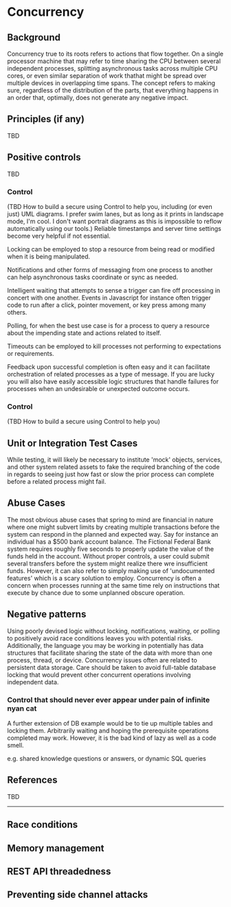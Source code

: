 # Concurrency 

## Background

Concurrency true to its roots refers to actions that flow together. On a single processor machine that may refer to time sharing the CPU between several independent processes, splitting asynchronous tasks across multiple CPU cores, or even similar separation of work thathat might be spread over multiple devices in overlapping time spans. The concept refers to making sure, regardless of the distribution of the parts, that everything happens in an order that, optimally, does not generate any negative impact.
 
## Principles (if any)
TBD

## Positive controls 
TBD

### Control
(TBD How to build a secure <thing> using Control to help you, including (or even just) UML diagrams. I prefer swim lanes, but as long as it prints in landscape mode, I'm cool. I don't want portrait diagrams as this is impossible to reflow automatically using our tools.)
Reliable timestamps and server time settings become very helpful if not essential.

Locking can be employed to stop a resource from being read or modified when it is being manipulated.

Notifications and other forms of messaging from one process to another can help asynchronous tasks coordinate or sync as needed.

Intelligent waiting that attempts to sense a trigger can fire off processing in concert with one another. Events in Javascript for instance often trigger code to run after a click, pointer movement, or key press among many others.

Polling, for when the best use case is for a process to query a resource about the impending state and actions related to itself.

Timeouts can be employed to kill processes not performing to expectations or requirements.

Feedback upon successful completion is often easy and it can facilitate orchestration of related processes as a type of message. If you are lucky you will also have easily accessible logic structures that handle failures for processes when an undesirable or unexpected outcome occurs.

### Control
(TBD How to build a secure <thing> using Control to help you)


## Unit or Integration Test Cases
While testing, it will likely be necessary to institute 'mock' objects, services, and other system related assets to fake the required branching of the code in regards to seeing just how fast or slow the prior process can complete before a related process might fail.
## Abuse Cases
The most obvious abuse cases that spring to mind are financial in nature where one might subvert limits by creating multiple transactions before the system can respond in the planned and expected way. Say for instance an individual has a $500 bank account balance. The Fictional Federal Bank system requires roughly five seconds to properly update the value of the funds held in the account. Without proper controls, a user could submit several transfers before the system might realize there wre insufficient funds. However, it can also refer to simply making use of 'undocumented features' which is a scary solution to employ. Concurrency is often a concern when processes running at the same time rely on instructions that execute by chance due to some unplanned obscure operation.

## Negative patterns
Using poorly devised logic without locking, notifications, waiting, or polling to  positively avoid race conditions leaves you with potential risks. Additionally, the language you may be working in potentially has data structures that facilitate sharing the state of the data with more than one process, thread, or device. Concurrency issues often are related to persistent data storage. Care should be taken to avoid full-table database locking that would prevent other concurrent operations involving independent data.

### Control that should never ever appear under pain of infinite nyan cat
A further extension of DB example would be to tie up multiple tables and locking them.
Arbitrarily waiting and hoping the prerequisite operations completed may work. However, it is the bad kind of lazy as well as a code smell.

e.g. shared knowledge questions or answers, or dynamic SQL queries

## References
TBD

***
## Race conditions
## Memory management
## REST API threadedness
## Preventing side channel attacks

